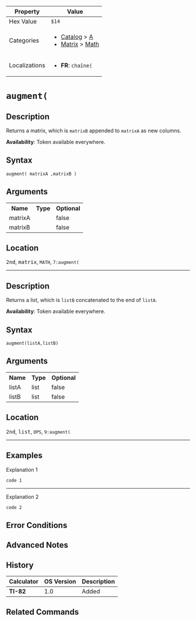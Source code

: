 | Property      | Value |
|---------------|-------|
| Hex Value     | `$14`|
| Categories    | <ul><li>[Catalog](../categories/Catalog.md) > [A](../categories/Catalog.md#A)</li><li>[Matrix](../categories/Matrix.md) > [Math](../categories/Matrix.md#Math)</li></ul> |
| Localizations | <ul><li><b>FR</b>: `chaîne(`</li></ul> |

# `augment(`

## Description
Returns a matrix, which is `matrixB` appended to `matrixA` as new columns.


<b>Availability</b>: Token available everywhere.

## Syntax
`augment( matrixA ,matrixB )`

## Arguments
<table>
<tr><th>Name</th><th>Type</th><th>Optional</th></tr>

<tr><td>matrixA</td><td></td><td>false</td></tr>

<tr><td>matrixB</td><td></td><td>false</td></tr>

</table>

## Location
<kbd>2nd</kbd>, <kbd>matrix</kbd>, `MATH`, `7:augment(`
<hr>

## Description
Returns a list, which is `listB` concatenated to the end of `listA`.


<b>Availability</b>: Token available everywhere.

## Syntax
`augment(listA,listB)`

## Arguments
<table>
<tr><th>Name</th><th>Type</th><th>Optional</th></tr>

<tr><td>listA</td><td>list</td><td>false</td></tr>

<tr><td>listB</td><td>list</td><td>false</td></tr>

</table>

## Location
<kbd>2nd</kbd>, <kbd>list</kbd>, `OPS`, `9:augment(`
<hr>

## Examples

Explanation 1
```ti-basic
code 1
```
---
Explanation 2
```ti-basic
code 2
```

## Error Conditions


## Advanced Notes


## History
| Calculator | OS Version | Description |
|------------|------------|-------------|
| <b>TI-82</b> | 1.0 | Added

## Related Commands

    